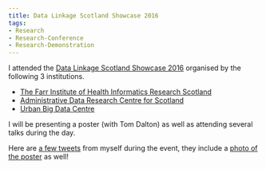 ```yaml
---
title: Data Linkage Scotland Showcase 2016
tags:
- Research
- Research-Conference
- Research-Demonstration
---
```


I attended the [Data Linkage Scotland Showcase 2016](http://www.farrinstitute.org/events-courses/event/data-linkage-scotland-showcase-2016) organised by the following 3 institutions.

- [The Farr Institute of Health Informatics Research Scotland](www.farrinstitute.org)
- [Administrative Data Research Centre for Scotland](https://adrn.ac.uk/about/research-centre-scotland)
- [Urban Big Data Centre](http://ubdc.ac.uk/)

I will be presenting a poster (with Tom Dalton) as well as attending several talks during the day.

Here are [a few tweets](https://twitter.com/ozgurakgun/status/803392824355995648) from myself during the event,
they include a [photo of the poster](https://twitter.com/ozgurakgun/status/803569975667658752) as well!

